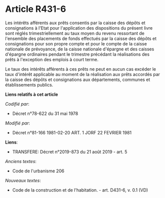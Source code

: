 # Article R431-6

Les intérêts afférents aux prêts consentis par la caisse des dépôts et consignations à l'Etat pour l'application des
dispositions du présent livre sont réglés trimestriellement au taux moyen du revenu ressortant de l'ensemble des placements
de fonds effectués par la caisse des dépôts et consignations pour son propre compte et pour le compte de la caisse nationale
de prévoyance, de la caisse nationale d'épargne et des caisses d'épargne ordinaires pendant le trimestre précédant la
réalisations des prêts à l'exception des emplois à court terme.

Le taux des intérêts afférents à ces prêts ne peut en aucun cas excéder le taux d'intérêt applicable au moment de la
réalisation aux prêts accordés par la caisse des dépôts et consignations aux départements, communes et établissements
publics.

**Liens relatifs à cet article**

_Codifié par_:

  - Décret n°78-622 du 31 mai 1978

_Modifié par_:

  - Décret n°81-166 1981-02-20 ART. 1 JORF 22 FEVRIER 1981

**Liens**:

  - TRANSFERE: Décret n°2019-873 du 21 août 2019 - art. 5

_Anciens textes_:

  - Code de l'urbanisme 206

_Nouveaux textes_:

  - Code de la construction et de l'habitation. - art. D431-6, v. 0.1 (VD)
